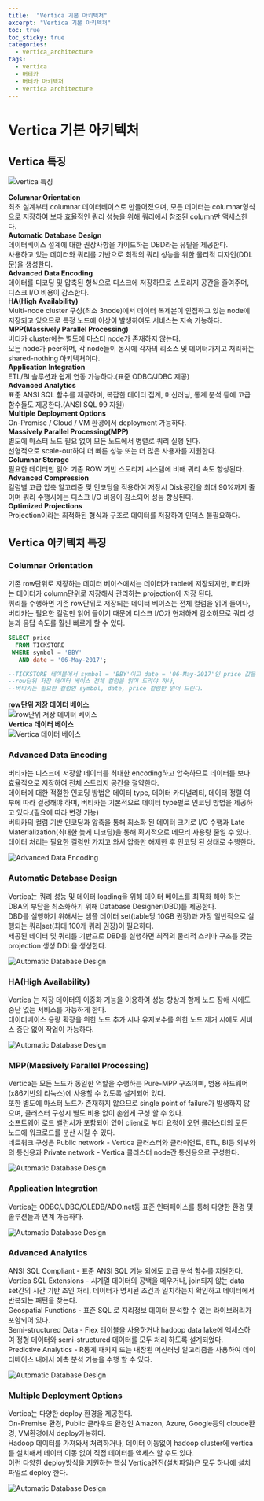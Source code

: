 ```yaml
---
title:  "Vertica 기본 아키텍처"
excerpt: "Vertica 기본 아키텍처"
toc: true 
toc_sticky: true 
categories:
  - vertica_architecture
tags:
  - vertica
  - 버티카
  - 버티카 아키텍처
  - vertica architecture
---
```


# Vertica 기본 아키텍처


## Vertica 특징
![vertica 특징](../img/vertica_architecture_1010_01.png)

**Columnar Orientation**  
최초 설계부터 columnar 데이터베이스로 만들어졌으며, 모든 데이터는 columnar형식으로 저장하여 보다 효율적인 쿼리 성능을 위해 쿼리에서 참조된 column만 액세스한다.  
**Automatic Database Design**  
데이터베이스 설계에 대한 권장사항을 가이드하는 DBD라는 유틸을 제공한다.  
사용하고 있는 데이터와 쿼리를 기반으로 최적의 쿼리 성능을 위한 물리적 디자인(DDL문)을 생성한다.  
**Advanced Data Encoding**  
데이터를 디코딩 및 압축된 형식으로 디스크에 저장하므로 스토리지 공간을 줄여주며, 디스크 I/O 비용이 감소한다.  
**HA(High Availability)**  
Multi-node cluster 구성(최소 3node)에서 데이터 복제본이 인접하고 있는 node에 저장되고 있으므로 특정 노드에 이상이 발생하여도 서비스는 지속 가능하다.  
**MPP(Massively Parallel Processing)**  
버티카 cluster에는 별도에 마스터 node가 존재하지 않는다.  
모든 node가 peer하며, 각 node들이 동시에 각자의 리소스 및 데이터가지고 처리하는 shared-nothing 아키텍처이다.  
**Application Integration**  
ETL/BI 솔루션과 쉽게 연동 가능하다.(표준 ODBC/JDBC 제공)  
**Advanced Analytics**  
표준 ANSI SQL 함수를 제공하며, 복잡한 데이터 집계, 머신러닝, 통계 분석 등에 고급 함수들도 제공한다.(ANSI SQL 99 지원)  
**Multiple Deployment Options**  
On-Premise / Cloud / VM 환경에서 deployment 가능하다.  
**Massively Parallel Processing(MPP)**  
별도에 마스터 노드 필요 없이 모든 노드에서 병렬로 쿼리 실행 된다.  
선형적으로 scale-out하여 더 빠른 성능 또는 더 많은 사용자를 지원한다.  
**Columnar Storage**  
필요한 데이터만 읽어 기존 ROW 기반 스토리지 시스템에 비해 쿼리 속도 향상된다.  
**Advanced Compression**  
컬럼별 고급 압축 알고리즘 및 인코딩을 적용하여 저장시 Disk공간을 최대 90%까지 줄이며 쿼리 수행시에는 디스크 I/O 비용이 감소되어 성능 향상된다.  
**Optimized Projections**  
Projection이라는 최적화된 형식과 구조로 데이터를 저장하여 인덱스 불필요하다.  


## Vertica 아키텍처 특징
### Columnar Orientation  
기존 row단위로 저장하는 데이터 베이스에서는 데이터가 table에 저장되지만, 버티카는 데이터가 column단위로 저장해서 관리하는 projection에 저장 된다.  
쿼리를 수행하면 기존 row단위로 저장되는 데이터 베이스는 전체 컬럼을 읽어 들이나, 버티카는 필요한 컬럼만 읽어 들이기 때문에 디스크 I/O가 현저하게 감소하므로 쿼리 성능과 응답 속도를 훨씬 빠르게 할 수 있다.  

```sql
SELECT price 
  FROM TICKSTORE
 WHERE symbol = 'BBY'
   AND date = '06-May-2017';

--TICKSTORE 테이블에서 symbol = 'BBY'이고 date = '06-May-2017'인 price 값을 읽어 오기 위해 
--row단위 저장 데이터 베이스 전체 컬럼을 읽어 드려야 하나, 
--버티카는 필요한 컬럼인 symbol, date, price 컬럼만 읽어 드린다.  
```

**row단위 저장 데이터 베이스**  
![row단위 저장 데이터 베이스](../img/vertica_architecture_1010_02.png)  
**Vertica 데이터 베이스**  
![Vertica 데이터 베이스](../img/vertica_architecture_1010_03.png)  


### Advanced Data Encoding  
버티카는 디스크에 저장할 데이터를 최대한 encoding하고 압축하므로 데이터를 보다 효율적으로 저장하여 전체 스토리지 공간을 절약한다.  
데이터에 대한 적절한 인코딩 방법은 데이터 type, 데이터 카디널리티, 데이터 정렬 여부에 따라 결정해야 하며, 버티카는 기본적으로 데이터 type별로 인코딩 방법을 제공하고 있다.(필요에 따라 변경 가능)  
버티카의 컬럼 기반 인코딩과 압축을 통해 최소화 된 데이터 크기로 I/O 수행과 Late Materialization(최대한 늦게 디코딩)을 통해 획기적으로 메모리 사용량 줄일 수 있다.
데이터 처리는 필요한 컬럼만 가지고 와서 압축만 해제한 후 인코딩 된 상태로 수행한다.

![Advanced Data Encoding](../img/vertica_architecture_1010_04.png)  


### Automatic Database Design  
Vertica는 쿼리 성능 및 데이터 loading을 위해 데이터 베이스를 최적화 해야 하는 DBA의 부담을 최소화하기 위해 Database Designer(DBD)를 제공한다.  
DBD를 실행하기 위해서는 샘플 데이터 set(table당 10GB 권장)과 가장 일반적으로 실행되는 쿼리set(최대 100개 쿼리 권장)이 필요하다.  
제공된 데이터 및 쿼리를 기반으로 DBD를 실행하면 최적의 물리적 스키마 구조를 갖는 projection 생성 DDL을 생성한다.  

![Automatic Database Design](../img/vertica_architecture_1010_05.png)  


### HA(High Availability)  
Vertica 는 저장 데이터의 이중화 기능을 이용하여 성능 향상과 함께 노드 장애 시에도 중단 없는 서비스를 가능하게 한다.  
데이터베이스 용량 확장을 위한 노드 추가 시나 유지보수를 위한 노드 제거 시에도 서비스 중단 없이 작업이 가능하다.  

![Automatic Database Design](../img/vertica_architecture_1010_06.png)  


### MPP(Massively Parallel Processing)  
Vertica는 모든 노드가 동일한 역할을 수행하는 Pure-MPP 구조이며, 범용 하드웨어(x86기반의 리눅스)에 사용할 수 있도록 설계되어 있다.  
또한 별도에 마스터 노드가 존재하지 않으므로 single point of failure가 발생하지 않으며, 클러스터 구성시 별도 비용 없이 손쉽게 구성 할 수 있다.  
소프트웨어 로드 밸런서가 포함되어 있어 client로 부터 요청이 오면 클러스터의 모든 노드에 워크로드를 분산 시킬 수 있다.  
네트워크 구성은 Public network - Vertica 클러스터와 클라이언트, ETL, BI등 외부와의 통신용과 Private network - Vertica 클러스터 node간 통신용으로 구성한다.  

![Automatic Database Design](../img/vertica_architecture_1010_07.png)  


### Application Integration  
Vertica는 ODBC/JDBC/OLEDB/ADO.net등 표준 인터페이스를 통해 다양한 환경 및 솔루션들과 연계 가능하다.  

![Automatic Database Design](../img/vertica_architecture_1010_08.png)  


### Advanced Analytics  
ANSI SQL Compliant - 표준 ANSI SQL 기능 외에도 고급 분석 함수를 지원한다.  
Vertica SQL Extensions - 시계열 데이터의 공백을 메우거나, join되지 않는 data set간의 시간 기반 조인 처리, 데이터가 명시된 조건과 일치하는지 확인하고 데이터에서 반복되는 패턴을 찾는다.  
Geospatial Functions - 표준 SQL 로 지리정보 데이터 분석할 수 있는 라이브러리가 포함되어 있다.  
Semi-structured Data - Flex 테이블을 사용하거나 hadoop data lake에 액세스하여 정형 데이터와 semi-structured 데이터를 모두 처리 하도록 설계되었다.  
Predictive Analytics - R통계 패키지 또는 내장된 머신러닝 알고리즘을 사용하여 데이터베이스 내에서 예측 분석 기능을 수행 할 수 있다.  

![Automatic Database Design](../img/vertica_architecture_1010_09.png)    
  
  
### Multiple Deployment Options  
Vertica는 다양한 deploy 환경을 제공한다.  
On-Premise 환경, Public 클라우드 환경인 Amazon, Azure, Google등의 cloude환경, VM환경에서 deploy가능하다.  
Hadoop 데이터를 가져와서 처리하거나, 데이터 이동없이 hadoop cluster에 vertica를 설치해서 데이터 이동 없이 직접 데이터를 액세스 할 수도 있다.  
이런 다양한 deploy방식을 지원하는 핵심 Vertica엔진(설치파일)은 모두 하나에 설치 파일로 deploy 한다.  

![Automatic Database Design](../img/vertica_architecture_1010_10.png)    








